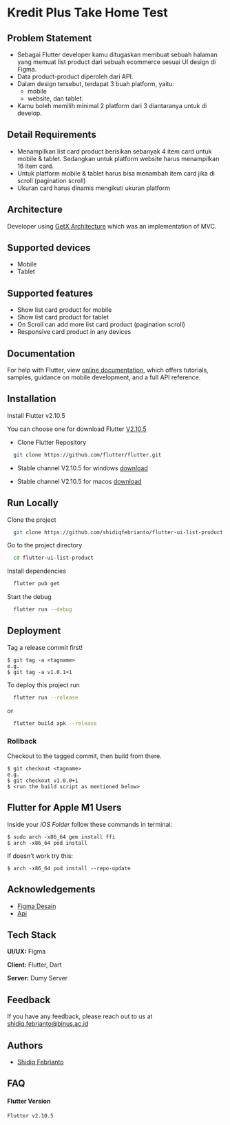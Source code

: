 # Kredit Plus Take Home Test

## Problem Statement

- Sebagai Flutter developer kamu ditugaskan membuat sebuah halaman yang memuat
  list product dari sebuah ecommerce sesuai UI design di Figma.
- Data product-product
  diperoleh dari API.
- Dalam design tersebut, terdapat 3 buah platform, yaitu:
  - mobile
  - website, dan tablet.
- Kamu boleh memilih minimal 2 platform dari 3 diantaranya untuk di
  develop.

## Detail Requirements

- Menampilkan list card product berisikan sebanyak 4 item card untuk mobile &
  tablet. Sedangkan untuk platform website harus menampilkan 16 item card.
- Untuk platform mobile & tablet harus bisa menambah item card jika di scroll
  (pagination scroll)
- Ukuran card harus dinamis mengikuti ukuran platform

## Architecture

Developer using [GetX Architecture](https://angad14723.medium.com/clean-architecture-using-getx-in-flutter-b77e398886fe) which was an implementation of MVC.

## Supported devices

- Mobile
- Tablet

## Supported features

- Show list card product for mobile
- Show list card product for tablet
- On Scroll can add more list card product (pagination scroll)
- Responsive card product in any devices

## Documentation

For help with Flutter, view [online documentation](https://flutter.dev/docs), which offers tutorials, samples, guidance on mobile development, and a full API reference.

## Installation

Install Flutter v2.10.5

You can choose one for download Flutter [V2.10.5](https://github.com/flutter/flutter/tree/2.10.5)

- Clone Flutter Repository

```bash
  git clone https://github.com/flutter/flutter.git
```

- Stable channel V2.10.5 for windows
  [download](https://storage.googleapis.com/flutter_infra_release/releases/stable/windows/flutter_windows_2.10.5-stable.zip)

- Stable channel V2.10.5 for macos
  [download](https://storage.googleapis.com/flutter_infra_release/releases/stable/macos/flutter_macos_2.10.5-stable.zip)

## Run Locally

Clone the project

```bash
  git clone https://github.com/shidiqfebrianto/flutter-ui-list-product.git
```

Go to the project directory

```bash
  cd flutter-ui-list-product
```

Install dependencies

```bash
  flutter pub get
```

Start the debug

```bash
  flutter run --debug
```

## Deployment

Tag a release commit first!

```
$ git tag -a <tagname>
e.g.
$ git tag -a v1.0.1+1
```

To deploy this project run

```bash
  flutter run --release
```

or

```bash
  flutter build apk --release
```

### Rollback

Checkout to the tagged commit, then build from there.

```
$ git checkout <tagname>
e.g.
$ git checkout v1.0.0+1
$ <run the build script as mentioned below>
```

## Flutter for Apple M1 Users

Inside your _iOS Folder_ follow these commands in terminal:

```
$ sudo arch -x86_64 gem install ffi
$ arch -x86_64 pod install
```

If doesn't work try this:

```
$ arch -x86_64 pod install --repo-update
```

## Acknowledgements

- [Figma Desain](https://www.figma.com/file/Cbtn4r70KVbcLZemq5jLaJ/Flutter-UI-Test)
- [Api](https://fakestoreapi.com/products)

## Tech Stack

**UI/UX:** Figma

**Client:** Flutter, Dart

**Server:** Dumy Server

## Feedback

If you have any feedback, please reach out to us at shidiq.febrianto@binus.ac.id

## Authors

- [Shidiq Febrianto](https://www.github.com/shidiqfebrianto)

## FAQ

#### Flutter Version

`Flutter v2.10.5`
